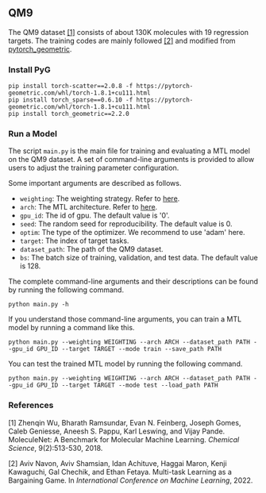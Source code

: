 ## QM9

The QM9 dataset [[1]](#1) consists of about 130K molecules with 19 regression targets. The training codes are mainly followed [[2]](#2) and modified from [pytorch_geometric](https://github.com/pyg-team/pytorch_geometric/blob/master/examples/qm9_nn_conv.py). 

### Install PyG

```shell
pip install torch-scatter==2.0.8 -f https://pytorch-geometric.com/whl/torch-1.8.1+cu111.html
pip install torch_sparse==0.6.10 -f https://pytorch-geometric.com/whl/torch-1.8.1+cu111.html
pip install torch_geometric==2.2.0
```

### Run a Model

The script ``main.py`` is the main file for training and evaluating a MTL model on the QM9 dataset. A set of command-line arguments is provided to allow users to adjust the training parameter configuration. 

Some important  arguments are described as follows.

- ``weighting``: The weighting strategy. Refer to [here](../../LibMTL#supported-algorithms).
- ``arch``: The MTL architecture. Refer to [here](../../LibMTL#supported-algorithms).
- ``gpu_id``: The id of gpu. The default value is '0'.
- ``seed``: The random seed for reproducibility. The default value is 0.
- ``optim``: The type of the optimizer. We recommend to use 'adam' here.
- ``target``: The index of target tasks.
- ``dataset_path``: The path of the QM9 dataset.
- ``bs``: The batch size of training, validation, and test data. The default value is 128.

The complete command-line arguments and their descriptions can be found by running the following command.

```shell
python main.py -h
```

If you understand those command-line arguments, you can train a MTL model by running a command like this. 

```shell
python main.py --weighting WEIGHTING --arch ARCH --dataset_path PATH --gpu_id GPU_ID --target TARGET --mode train --save_path PATH
```

You can test the trained MTL model by running the following command.

```she
python main.py --weighting WEIGHTING --arch ARCH --dataset_path PATH --gpu_id GPU_ID --target TARGET --mode test --load_path PATH
```

### References

<a id="1">[1]</a> Zhenqin Wu, Bharath Ramsundar, Evan N. Feinberg, Joseph Gomes, Caleb Geniesse, Aneesh S. Pappu, Karl Leswing, and Vijay Pande. MoleculeNet: A Benchmark for Molecular Machine Learning. *Chemical Science*, 9(2):513-530, 2018.

<a id="2">[2]</a> Aviv Navon, Aviv Shamsian, Idan Achituve, Haggai Maron, Kenji Kawaguchi, Gal Chechik, and Ethan Fetaya. Multi-task Learning as a Bargaining Game. In *International Conference on Machine Learning*, 2022.
